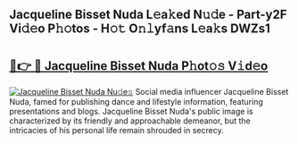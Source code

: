 ## Jacqueline Bisset Nuda L𝚎a𝚔ed N𝚞𝚍e - Part-y2F Vi𝚍𝚎o P𝚑𝚘tos - H𝚘𝚝 O𝚗𝚕yf𝚊ns L𝚎a𝚔s DWZs1

# <h2><a href="http://kfc4c2.oniu.top/?m=Jacqueline+Bisset+Nuda">🔗👉 🔴 Jacqueline Bisset Nuda P𝚑ot𝚘𝚜 V𝚒d𝚎o</a></h2>

[![Jacqueline Bisset Nuda Nu𝚍e𝚜](https://i.imgur.com/0qMVB7G.gif)](http://kfc4c2.oniu.top/?m=Jacqueline+Bisset+Nuda)
Social media influencer Jacqueline Bisset Nuda, famed for publishing dance and lifestyle information, featuring presentations and blogs. Jacqueline Bisset Nuda's public image is characterized by its friendly and approachable demeanor, but the intricacies of his personal life remain shrouded in secrecy.  
